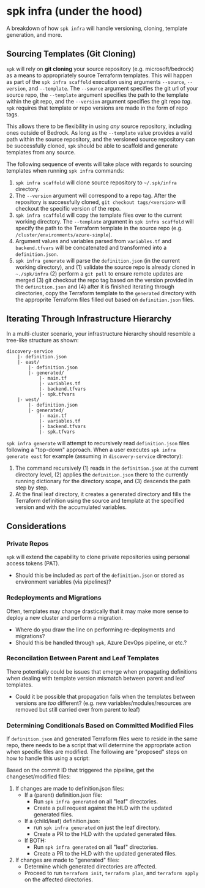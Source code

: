 
# spk infra (under the hood)

A breakdown of how `spk infra` will handle versioning, cloning, template generation, and more.

## Sourcing Templates (Git Cloning)

`spk` will rely on __git cloning__ your source repository (e.g. microsoft/bedrock) as a means to appropriately source Terraform templates. This will happen as part of the `spk infra scaffold` execution using arguments `--source`, `--version`, and `--template`. The `--source` argument specifies the git url of your source repo, the `--template` argument specifies the path to the template within the git repo, and the `--version` argument specifies the git repo _tag_. `spk` requires that template or repo versions are made in the form of repo tags.

This allows there to be flexibility in using _any_ source repository, including ones outside of Bedrock. As long as the `--template` value provides a valid path within the source repository, and the versioned source repository can be successfully cloned, `spk` should be able to scaffold and generate templates from any source.

The following sequence of events will take place with regards to sourcing templates when running `spk infra` commands:

1. `spk infra scaffold` will clone source repository to `~/.spk/infra` directory.
2. The `--version` argument will correspond to a repo tag. After the repository is successfully cloned, `git checkout tags/<version>` will checkout the specific version of the repo.
3. `spk infra scaffold` will copy the template files over to the current working directory. The `--template` argument in `spk infra scaffold` will specify the path to the Terraform template in the source repo (e.g. `/cluster/environments/azure-simple`).
4. Argument values and variables parsed from `variables.tf` and `backend.tfvars` will be concatenated and transformed into a `definition.json`.
5. `spk infra generate` will parse the `definition.json` (in the current working directory), and (1) validate the source repo is already cloned in `~./spk/infra` (2) perform a `git pull` to ensure remote updates are merged (3) git checkout the repo tag based on the version provided in the `definition.json` and (4) after it is finished iterating through directories, copy the Terraform template to the `generated` directory with the approprite Terraform files filled out based on `definition.json` files.

## Iterating Through Infrastructure Hierarchy

In a multi-cluster scenario, your infrastructure hierarchy should resemble a tree-like structure as shown:

```
discovery-service
    |- definition.json
    |- east/
        |- definition.json
        |- generated/
            |- main.tf
            |- variables.tf
            |- backend.tfvars
            |- spk.tfvars
    |- west/
        |- definition.json
        |- generated/
            |- main.tf
            |- variables.tf
            |- backend.tfvars
            |- spk.tfvars
```

`spk infra generate` will attempt to recursively read `definition.json` files following a "top-down" approach. When a user executes `spk infra generate east` for example (assuming in `discovery-service` directory):

1. The command recursively (1) reads in the `definition.json` at the current directory level, (2) applies the `definition.json` there to the currently running dictionary for the directory scope, and (3) descends the path step by step.
2. At the final leaf directory, it creates a generated directory and fills the Terraform definition using the source and template at the specified version and with the accumulated variables.

## Considerations

### Private Repos

`spk` will extend the capability to clone private repositories using personal access tokens (PAT).

- Should this be included as part of the `definition.json` or stored as environment variables (via pipelines)?

### Redeployments and Migrations

Often, templates may change drastically that it may make more sense to deploy a new cluster and perform a migration.

- Where do you draw the line on performing re-deployments and migrations?
- Should this be handled through `spk`, Azure DevOps pipeline, or etc.?

### Reconcilation Between Parent and Leaf Templates

There potentially could be issues that emerge when propagating definitions when dealing with template version mismatch between parent and leaf templates.

- Could it be possible that propagation fails when the templates between versions are _too_ different? (e.g. new variables/modules/resources are removed but still carried over from parent to leaf)

### Determining Conditionals Based on Committed Modified Files

If `definition.json` and generated Terraform files were to reside in the same repo, there needs to be a script that will determine the appropriate action when specific files are modified. The following are "proposed" steps on how to handle this using a script:

Based on the commit ID that triggered the pipeline, get the changeset/modified files:
1. If changes are made to definition.json files:
    - If a (parent) definition.json file:
        - Run `spk infra generated` on all "leaf" directories.
        - Create a pull request against the HLD with the updated generated files.
    - If a (child/leaf) definition.json:
        - run `spk infra generated` on just the leaf directory.
        - Create a PR to the HLD with the updated generated files.
    - If BOTH:
        - Run `spk infra generated` on all "leaf" directories.
        - Create a PR to the HLD with the updated generated files.
2. If changes are made to "generated" files:
    - Determine which generated directories are affected.
    - Proceed to run `terraform init`, `terraform plan`, and `terraform apply` on the affected directories.
